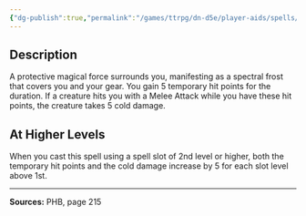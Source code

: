 ```yaml
---
{"dg-publish":true,"permalink":"/games/ttrpg/dn-d5e/player-aids/spells/level-1/armor-of-agathys/","tags":["ttrpg/dnd/5e","verbal","somatic","material","spell"],"noteIcon":""}
---
```



## Description
A protective magical force surrounds you, manifesting as a spectral frost that covers you and your gear.
You gain 5 temporary hit points for the duration.
If a creature hits you with a Melee Attack while you have these hit points, the creature takes 5 cold damage.

## At Higher Levels
When you cast this spell using a spell slot of 2nd level or higher, both the temporary hit points and the cold damage increase by 5 for each slot level above 1st.

---

**Sources:** PHB, page 215
